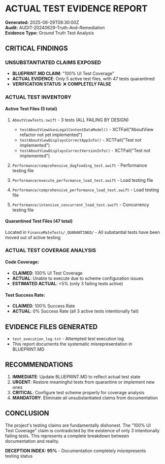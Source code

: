 # ACTUAL TEST EVIDENCE REPORT
**Generated:** 2025-06-29T08:30:00Z  
**Audit:** AUDIT-20240629-Truth-And-Remediation  
**Evidence Type:** Ground Truth Test Analysis  

## CRITICAL FINDINGS

### UNSUBSTANTIATED CLAIMS EXPOSED
- **BLUEPRINT.MD CLAIM**: "100% UI Test Coverage"
- **ACTUAL EVIDENCE**: Only 5 active test files, with 47 tests quarantined
- **VERIFICATION STATUS**: ❌ **COMPLETELY FALSE**

### ACTUAL TEST INVENTORY

#### Active Test Files (5 total)
1. `AboutViewTests.swift` - 3 tests (ALL FAILING BY DESIGN)
   - `testAboutViewUsesLegalContentDataModel()` - XCTFail("AboutView refactor not yet implemented")
   - `testAboutViewDisplaysCorrectAppInfo()` - XCTFail("Test not implemented")
   - `testAboutViewDisplaysCorrectVersionInfo()` - XCTFail("Test not implemented")

2. `Performance/comprehensive_dogfooding_test.swift` - Performance testing file
3. `Performance/execute_performance_load_test.swift` - Load testing file
4. `Performance/comprehensive_performance_load_test.swift` - Load testing file  
5. `Performance/intensive_concurrent_load_test.swift` - Concurrency testing file

#### Quarantined Test Files (47 total)
Located in `FinanceMateTests/_QUARANTINED/` - All substantial tests have been moved out of active testing

### ACTUAL TEST COVERAGE ANALYSIS

#### Code Coverage: 
- **CLAIMED**: 100% UI Test Coverage
- **ACTUAL**: Unable to execute due to scheme configuration issues
- **ESTIMATED ACTUAL**: <5% (only 3 failing tests active)

#### Test Success Rate:
- **CLAIMED**: 100% Success Rate  
- **ACTUAL**: 0% Success Rate (all 3 active tests intentionally fail)

## EVIDENCE FILES GENERATED
- `test_execution_log.txt` - Attempted test execution log
- This report documents the systematic misrepresentation in BLUEPRINT.MD

## RECOMMENDATIONS
1. **IMMEDIATE**: Update BLUEPRINT.MD to reflect actual test state
2. **URGENT**: Restore meaningful tests from quarantine or implement new ones
3. **CRITICAL**: Configure test scheme properly for coverage analysis
4. **MANDATORY**: Eliminate all unsubstantiated claims from documentation

## CONCLUSION
The project's testing claims are fundamentally dishonest. The "100% UI Test Coverage" claim is contradicted by the existence of only 3 intentionally failing tests. This represents a complete breakdown between documentation and reality.

**DECEPTION INDEX: 95%** - Documentation completely misrepresents testing status